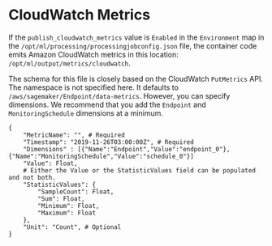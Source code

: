 # CloudWatch Metrics<a name="model-monitor-byoc-cloudwatch"></a>

If the `publish_cloudwatch_metrics` value is `Enabled` in the `Environment` map in the `/opt/ml/processing/processingjobconfig.json` file, the container code emits Amazon CloudWatch metrics in this location: `/opt/ml/output/metrics/cloudwatch`\. 

The schema for this file is closely based on the CloudWatch `PutMetrics` API\. The namespace is not specified here\. It defaults to `/aws/sagemaker/Endpoint/data-metrics`\. However, you can specify dimensions\. We recommend that you add the `Endpoint` and `MonitoringSchedule` dimensions at a minimum\.

```
{ 
    "MetricName": "", # Required
    "Timestamp": "2019-11-26T03:00:00Z", # Required
    "Dimensions" : [{"Name":"Endpoint","Value":"endpoint_0"},{"Name":"MonitoringSchedule","Value":"schedule_0"}]
    "Value": Float,
    # Either the Value or the StatisticValues field can be populated and not both.
    "StatisticValues": {
        "SampleCount": Float,
        "Sum": Float,
        "Minimum": Float,
        "Maximum": Float
    },
    "Unit": "Count", # Optional
}
```